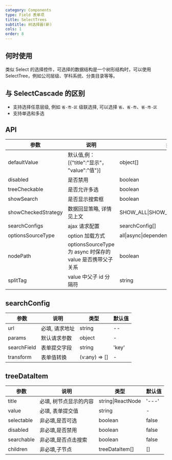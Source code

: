 ```yaml
---
category: Components
type: Field 表单项
title: SelectTrees
subtitle: 树选择器(新)
cols: 1
order: 8
---
```


## 何时使用

类似 Select 的选择控件，可选择的数据结构是一个树形结构时，可以使用 SelectTree，例如公司层级、学科系统、分类目录等等。

## 与 SelectCascade 的区别

- 支持选择任意层级, 例如 `省-市-区` 级联选择, 可以选择 `省`、`省-市`、`省-市-区`
- 支持单选和多选

## API

| 参数                | 说明                                                       | 类型                              | 默认值     |
| ------------------- | ---------------------------------------------------------- | --------------------------------- | ---------- |
| defaultValue        | 默认值,例：\[{"title":"显示"， "value":"值"}\]             | object[]                          | []         |
| disabled            | 是否禁用                                                   | boolean                           | false      |
| treeCheckable       | 是否允许多选                                               | boolean                           | false      |
| showSearch          | 是否显示搜索框                                             | boolean                           | false      |
| showCheckedStrategy | 数据回显策略, 详情见上文                                   | SHOW_ALL\|SHOW_CHILD\|SHOW_PARENT | SHOW_CHILD |
| searchConfigs       | ajax 请求配置                                              | searchConfig[]                    | []         |
| optionsSourceType   | option 加载方式                                            | all\|async\|dependencies          | all        |
| nodePath            | optionsSourceType 为 async 时保存的 value 是否携带父子关系 | boolean                           | true       |
| splitTag            | value 中父子 id 分隔符                                     | string                            | >>>        |

## searchConfig

| 参数        | 说明           | 类型          | 默认值 |
| ----------- | -------------- | ------------- | ------ |
| url         | 必填, 请求地址 | string        | --     |
| params      | 默认请求参数   | object        | -      |
| searchField | 表单提交字段   | string        | 'key'  |
| transform   | 表单值转换     | (v:any) => [] | -      |

## treeDataItem

| 参数       | 说明                   | 类型              | 默认值 |
| ---------- | ---------------------- | ----------------- | ------ |
| title      | 必填, 树节点显示的内容 | string\|ReactNode | '---'  |
| value      | 必填, 表单提交值       | string            | -      |
| selectable | 非必填,是否可选        | boolean           | false  |
| disabled   | 非必填,是否禁用        | boolean           | false  |
| searchable | 非必填,是否点击搜索    | boolean           | false  |
| children   | 非必填,子节点          | treeDataItem[]    | []     |
